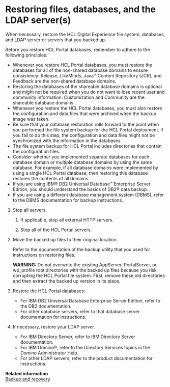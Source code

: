 # Restoring files, databases, and the LDAP server(s)

When necessary, restore the HCL Digital Experience file system, databases, and LDAP server or servers that you backed up.

Before you restore HCL Portal databases, remember to adhere to the following principles:

-   Whenever you restore HCL Portal databases, you must restore the databases for all of the non-shared database domains to ensure consistency: Release, LikeMinds, Java™ Content Repository (JCR), and Feedback are the non-shared database domains.
-   Restoring the databases of the shareable database domains is optional and might not be required when you do not want to lose recent user and community information: Customization and Community are the shareable database domains.
-   Whenever you restore the HCL Portal databases, you must also restore the configuration and data files that were archived when the backup image was taken.
-   Be sure that your database restoration rolls forward to the point when you performed the file system backup for the HCL Portal deployment. If you fail to do this step, the configuration and data files might not be synchronized with the information in the databases.
-   The file system backup for HCL Portal includes directories that contain the configuration files.
-   Consider whether you implemented separate databases for each database domain or multiple database domains by using the same database. For example, if all database domains were implemented by using a single HCL Portal database, then restoring this database restores the contents of all domains.
-   If you are using IBM® DB2 Universal Database™ Enterprise Server Edition, you should understand the basics of DB2® data backup.
-   If you are using a different database management system (DBMS), refer to the DBMS documentation for backup instructions.

1.  Stop all servers.

    1.  If applicable, stop all external HTTP servers.

    2.  Stop all of the HCL Portal servers.

2.  Move the backed up files to their original location.

    Refer to the documentation of the backup utility that you used for instructions on restoring files.

    **WARNING:** Do not overwrite the existing AppServer, PortalServer, or wp\_profile root directories with the backed up files because you risk corrupting the HCL Portal file system. First, remove these old directories and then extract the backed up version in its place.

3.  Restore the HCL Portal databases:

    -   For IBM DB2 Universal Database Enterprise Server Edition, refer to the DB2 documentation.
    -   For other database servers, refer to that database server documentation for instructions.
4.  If necessary, restore your LDAP server.

    -   For IBM Directory Server, refer to IBM Directory Server documentation.
    -   For IBM Domino®, refer to the Directory Services topics in the Domino Administrator Help.
    -   For other LDAP servers, refer to the product documentation for instructions.

**Related information**  
[Backup and recovery](../../migrate/planning_migration/migration_consideration/mig_plan_backup_and_recovery.md)


